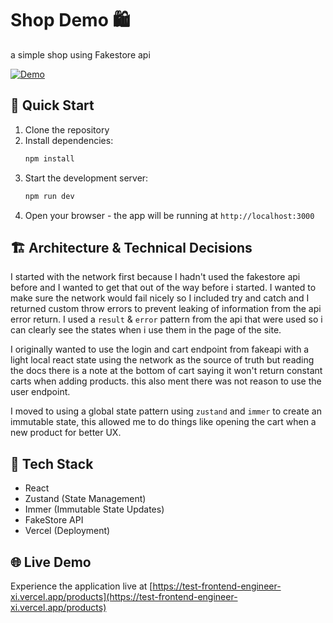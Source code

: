 # Shop Demo 🛍️

a simple shop using Fakestore api

[![Demo](https://img.shields.io/badge/Demo-Live%20Site-blue)](https://test-frontend-engineer-xi.vercel.app/products)

## 🚀 Quick Start

1. Clone the repository
2. Install dependencies:
   ```bash
   npm install
   ```
3. Start the development server:
   ```bash
   npm run dev
   ```
4. Open your browser - the app will be running at `http://localhost:3000`

## 🏗️ Architecture & Technical Decisions

I started with the network first because I hadn't used the fakestore api before and I wanted to get that out of the way before i started.
I wanted to make sure the network would fail nicely so I included try and catch and I returned custom throw errors to prevent leaking of information from the api error return. 
I used a `result` & `error` pattern from the api that were used so i can clearly see the states when i use them in the page of the site.

I originally wanted to use the login and cart endpoint from fakeapi with a light local react state using the network as the source of truth but
reading the docs there is a note at the bottom of cart saying it won't return constant carts when adding products. this also ment there was not reason
to use the user endpoint.

I moved to using a global state pattern using `zustand` and `immer` to create an immutable state, this allowed me to do things like opening the cart when a new product for better UX.


## 🔧 Tech Stack

- React
- Zustand (State Management)
- Immer (Immutable State Updates)
- FakeStore API
- Vercel (Deployment)

## 🌐 Live Demo

Experience the application live at [https://test-frontend-engineer-xi.vercel.app/products](https://test-frontend-engineer-xi.vercel.app/products)